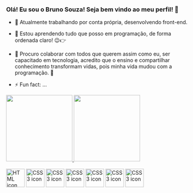 ### Olá! Eu sou o Bruno Souza! Seja bem vindo ao meu perfil! 👋

<!--
**Bruno-OSouza/Bruno-OSouza** is a ✨ _special_ ✨ repository because its `README.md` (this file) appears on your GitHub profile.

Here are some ideas to get you started:
-->

- 🔭 Atualmente trabalhando por conta própria, desenvolvendo front-end.
- 🌱 Estou aprendendo tudo que posso em programação, de forma ordenada claro! 😉👉
- 🤝 Procuro colaborar com todos que querem assim como eu, ser capacitado em tecnologia, 
     acredito que o ensino e compartilhar conhecimento transformam vidas, pois minha vida mudou com a programação. 🚀

- ⚡ Fun fact: ...

<div>
  <a href="https://github.com/Bruno-OSouza">
  <img height="180em" src="https://github-readme-stats.vercel.app/api?username=bruno-OSouza&show_icons=true&theme=github_dark&include_all_commits=true&count_private=true"/>
  <img height="180em" src="https://github-readme-stats.vercel.app/api/top-langs/?username=bruno-OSouza&layout=compact&langs_count=16&theme=github_dark"/>
</div>  

  <div style="display: inline-block"><br>
    <img align="center" alt="HTML icon" width="50px" height="50px" src="https://cdn.jsdelivr.net/gh/devicons/devicon/icons/html5/html5-original-wordmark.svg" />
    <img align="center" alt="CSS3 icon" width="50px" height="50px" src="https://cdn.jsdelivr.net/gh/devicons/devicon/icons/css3/css3-original-wordmark.svg" />
    <img align="center" alt="CSS3 icon" width="50px" height="50px" src="https://cdn.jsdelivr.net/gh/devicons/devicon/icons/javascript/javascript-original.svg" />
    <img align="center" alt="CSS3 icon" width="50px" height="50px" src="https://cdn.jsdelivr.net/gh/devicons/devicon/icons/bootstrap/bootstrap-original.svg" />
    <img align="center" alt="CSS3 icon" width="50px" height="50px" src="https://cdn.jsdelivr.net/gh/devicons/devicon/icons/jquery/jquery-original-wordmark.svg" />
    <img align="center" alt="CSS3 icon" width="50px" height="50px" src="https://cdn.jsdelivr.net/gh/devicons/devicon/icons/react/react-original-wordmark.svg" />
    <img align="center" alt="CSS3 icon" width="50px" height="50px" src="https://cdn.jsdelivr.net/gh/devicons/devicon/icons/figma/figma-original.svg" />
  
  </div>

##
     
       
